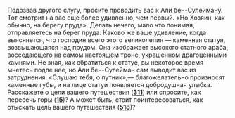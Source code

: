 Подозвав другого слугу, просите проводить вас к Али бен-Сулейману. Тот смотрит на вас еще более удивленно, чем первый. «Но Хозяин, как обычно, на берегу пруда». Делать нечего, мало что понимая, отправляетесь на берег пруда. Каково же ваше удивление, когда выясняется, что господин всего этого великолепия — каменная статуя, возвышающаяся над прудом. Она изображает высокого статного араба, восседающего на самом настоящем троне, украшенном драгоценными камнями. Не зная, как обратиться к статуе, вы некоторое время мнетесь подле нее, но Али бен-Сулейман сам выводит вас из затруднения. «Слушаю тебя, о путник»,— благожелательно произносят каменные губы, и на лице статуи появляется добродушная улыбка. Расскажете о цели вашего путешествия ([**311**](#n_311)) или спросите, как пересечь горы ([**15**](#n_15))? А может быть, стоит поинтересоваться, как отыскать цель вашего путешествия ([**518**](#n_518))?

